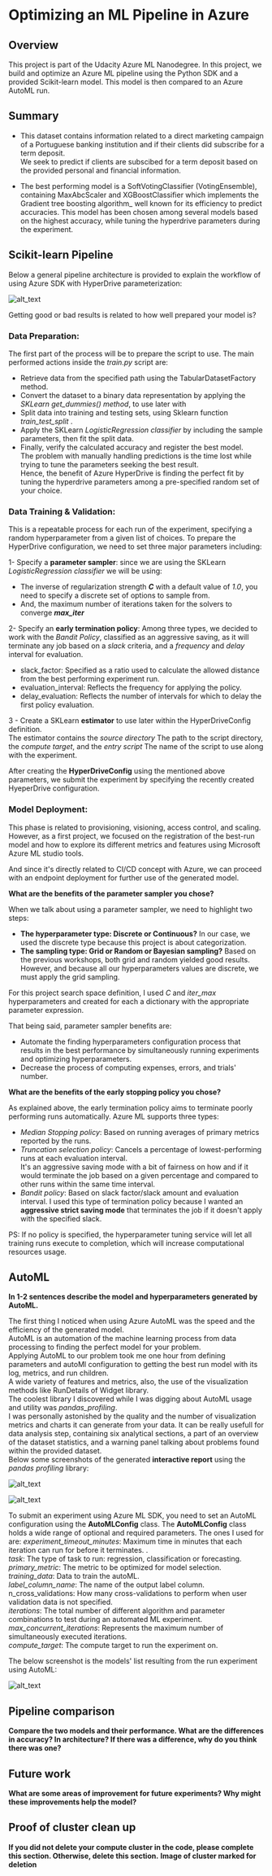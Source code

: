 # Optimizing an ML Pipeline in Azure

## Overview
This project is part of the Udacity Azure ML Nanodegree.
In this project, we build and optimize an Azure ML pipeline using the Python SDK and a provided Scikit-learn model.
This model is then compared to an Azure AutoML run.

## Summary
- This dataset contains information related to a direct marketing campaign of a Portuguese banking institution and if their clients did subscribe for a term deposit.<br>
We seek to predict if clients are subscibed for a term deposit based on the provided personal and financial information.

- The best performing model is a SoftVotingClassifier (VotingEnsemble), containing MaxAbcScaler and XGBoostClassifier which implements the Gradient tree boosting algorithm_  well known for its efficiency to predict accuracies. 
This model has been chosen among several models based on the highest accuracy, while tuning the hyperdrive parameters during the experiment.

## Scikit-learn Pipeline

Below a general pipeline architecture is provided to explain the workflow of using Azure SDK with HyperDrive parameterization:

![alt_text](SklearnPipelineArchitecture.PNG)

Getting good or bad results is related to how well prepared your model is? <br>
### **Data Preparation:** <br>
The first part of the process will be to prepare the script to use. The main performed actions inside the _train.py_ script are: <br>
   - Retrieve data from the specified path using the TabularDatasetFactory method.<br>
   - Convert the dataset to a binary data representation by applying the _SKLearn get_dummies() method_, to use later with <br>
   - Split data into training and testing sets, using Sklearn function  *train_test_split* .<br>
   - Apply the SKLearn _LogisticRegression classifier_ by including the sample parameters, then fit the split data.<br>
   - Finally, verify the calculated accuracy and register the best model.<br>
The problem with manually handling predictions is the time lost while trying to tune the parameters seeking the best result.<br>
Hence, the benefit of Azure HyperDrive is finding the perfect fit by tuning the hyperdrive parameters among a pre-specified random set of your choice.<br>

### **Data Training & Validation:** <br>
This is a repeatable process for each run of the experiment, specifying a random hyperparameter from a given list of choices.
To prepare the HyperDrive configuration, we need to set three major parameters including:<br>

   1- Specify a **parameter sampler**: since we are using the SKLearn _LogisticRegression classifier_  we will be using:<br>
   
   - The inverse of regularization strength _**C**_ with a default value of _1.0_, you need to specify a discrete set of options to sample from.<br>
   - And, the maximum number of iterations taken for the solvers to converge _**max_iter**_ <br>
      
   2- Specify an **early termination policy**: Among three types, we decided to work with the _Bandit Policy_, classified as an aggressive saving, as it will terminate any job based on a _slack_ criteria, and a _frequency_ and _delay_ interval for evaluation. <br>
   
   - slack_factor: Specified as a ratio used to calculate the allowed distance from the best performing experiment run.<br>
   - evaluation_interval: Reflects the frequency for applying the policy.<br>
   - delay_evaluation: Reflects the number of intervals for which to delay the first policy evaluation.<br>
      
   3 - Create a SKLearn **estimator** to use later within the HyperDriveConfig definition.<br>
   The estimator contains the _source directory_ The path to the script directory, the _compute target_, and the _entry script_ The name of the script to use along with the experiment. <br>
   
After creating the **HyperDriveConfig** using the mentioned above parameters, we submit the experiment by specifying the recently created HyeperDrive configuration.<br>

 ### **Model Deployment:** <br>
 This phase is related to provisioning, visioning, access control, and scaling. However, as a first project, we focused on the registration of the  best-run model and how to explore its different metrics and features using Microsoft Azure ML studio tools.<br>
 
And since it's directly related to CI/CD concept with Azure, we can proceed with an endpoint deployment for further use of the generated model.<br>
 
**What are the benefits of the parameter sampler you chose?**

When we talk about using a parameter sampler, we need to highlight two steps:

   - **The hyperparameter type: Discrete or Continuous?** In our case, we used the discrete type because this project is about categorization. <br>
   - **The sampling type: Grid or Random or Bayesian sampling?** Based on the previous workshops, both grid and random yielded good results. However, and because all our hyperparameters values are discrete, we must apply the grid sampling.<br>
  
For this project search space definition, I used  _C_ and _iter_max_ hyperparameters and created for each a dictionary with the appropriate parameter expression.

That being said, parameter sampler benefits are:<br>

   - Automate the finding hyperparameters configuration process that results in the best performance by simultaneously running experiments and optimizing hyperparameters.
   - Decrease the process of computing expenses, errors, and trials' number.

**What are the benefits of the early stopping policy you chose?**

As explained above, the early termination policy aims to terminate poorly performing runs automatically. Azure ML supports three types:

   - _Median Stopping policy_: Based on running averages of primary metrics reported by the runs. <br>
   - _Truncation selection policy_: Cancels a percentage of lowest-performing runs at each evaluation interval.<br> It's an aggressive saving mode with a bit of fairness on how and if it would terminate the job based on a given percentage and compared to other runs within the same time interval.
   - _Bandit policy_: Based on slack factor/slack amount and evaluation interval. I used this type of termination policy because I wanted an **aggressive strict saving mode** that terminates the job if it doesn't apply with the specified slack.<br>
   
PS: If no policy is specified, the hyperparameter tuning service will let all training runs execute to completion, which will increase computational resources usage.

## AutoML
**In 1-2 sentences describe the model and hyperparameters generated by AutoML.**

The first thing I noticed when using Azure AutoML was the speed and the efficiency of the generated model.<br>
AutoML is an automation of the machine learning process from data processing to finding the perfect model for your problem. <br>
Applying AutoML to our problem took me one hour from defining parameters and autoMl configuration to getting the best run model with its log, metrics, and run children. <br>
A wide variety of features and metrics, also, the use of the visualization methods like RunDetails of Widget library.<br>
The coolest library  I discovered while I was digging about AutoML usage and utility was _pandas_profiling_. <br> I was personally astonished by the quality and the number of visualization metrics and charts it can generate from your data. It can be really usefull for data analysis step, containing six analytical sections, a part of an overview of the dataset statistics, and a warning panel talking about problems found within the provided dataset. <br>
Below some screenshots of the generated **interactive report** using the _pandas profiling_ library:

![alt_text](PandasProfilingOverview.PNG)

![alt_text](CorrelationOverview.PNG)

To submit an experiment using Azure ML SDK, you need to set an AutoML configuration using the **AutoMLConfig** class.
The **AutoMLConfig** class holds a wide range of optional and required parameters. The ones I used for are:
_experiment_timeout_minutes_: Maximum time in minutes that each iteration can run for before it terminates. .<br>
_task_:  The type of task to run: regression, classification or forecasting. <br>
_primary_metric_: The metric to be optimized for model selection. <br>
_training_data_: Data to train the autoML.<br>
_label_column_name_: The name of the output label column.<br>
n_cross_validations: How many cross-validations to perform when user validation data is not specified. <br>
_iterations_: The total number of different algorithm and parameter combinations to test during an automated ML experiment.<br>
_max_concurrent_iterations_: Represents the maximum number of simultaneously executed iterations.<br>
_compute_target_: The compute target to run the experiment on.<br>

The below screenshot is the models' list resulting from the run experiment using AutoML:

![alt_text](AutomlModelsList.PNG)

## Pipeline comparison
**Compare the two models and their performance. What are the differences in accuracy? In architecture? If there was a difference, why do you think there was one?**

## Future work
**What are some areas of improvement for future experiments? Why might these improvements help the model?**

## Proof of cluster clean up
**If you did not delete your compute cluster in the code, please complete this section. Otherwise, delete this section.**
**Image of cluster marked for deletion**
